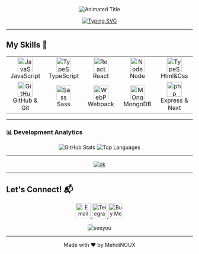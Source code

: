 <div align="center">
  <img src="https://readme-typing-svg.demolab.com?font=Fira+Code&weight=600&size=26&duration=4000&pause=1000&color=7E3ACE&background=FFEB5400&center=true&vCenter=true&width=435&lines=Hello%2C+I'm+MehdiNOUX+%F0%9F%AB%82;A+relatively+strong+interest+in;...Programming%2C+Web+Development%F0%9F%91%A8%F0%9F%8F%BB%E2%80%8D%F0%9F%92%BB;and+Cybersecurity+%F0%9F%8C%B1" alt="Animated Title" />
</div>

<p align="center">
  <a href="https://git.io/typing-svg"><img src="https://readme-typing-svg.herokuapp.com?font=Fira+Code&pause=1000&color=7E3ACE&center=true&vCenter=true&width=435&lines=%F0%9F%91%A8%F0%9F%8F%BB%E2%80%8D%F0%9F%92%BB%F0%9F%8C%B1;%F0%9F%91%BE%F0%9F%91%A8%F0%9F%8F%BB%E2%80%8D%F0%9F%92%BB;%F0%9F%A4%A6%F0%9F%8F%BB%E2%80%8D%E2%99%82%EF%B8%8F%F0%9F%91%BE" alt="Typing SVG" /></a>
</p>

---
## My Skills 🚀

<table align="center">
  <tr>
    <td align="center" width="96">
      <img src="https://techstack-generator.vercel.app/js-icon.svg" alt="JavaScript" width="40"/>
      <br>JavaScript
    </td>
    <td align="center" width="96">
      <img src="https://techstack-generator.vercel.app/ts-icon.svg" alt="TypeScript" width="40"/>
      <br>TypeScript
    </td>
    <td align="center" width="96">
      <img src="https://techstack-generator.vercel.app/react-icon.svg" alt="React" width="40"/>
      <br>React
    </td>
    <td align="center" width="96">
      <img src="https://techstack-generator.vercel.app/nginx-icon.svg" alt="Node" width="40"/>
      <br>Node
    </td>
     <td align="center" width="96">
      <img src="https://skillicons.dev/icons?i=html,css" alt="TypeScript" width="40"/>
      <br>Html&Css
    </td>
  </tr>
  <tr>
    <td align="center" width="96">
      <img src="https://techstack-generator.vercel.app/github-icon.svg" alt="GitHub" width="40"/>
      <br>GitHub & Git
    </td>
    <td align="center" width="96">
      <img src="https://techstack-generator.vercel.app/sass-icon.svg" alt="Sass" width="40"/>
      <br>Sass
    </td>
    <td align="center" width="96">
      <img src="https://techstack-generator.vercel.app/webpack-icon.svg" alt="WebPack" width="40"/>
      <br>Webpack
    </td>
    <td align="center" width="96">
      <img src="https://skillicons.dev/icons?i=mongodb" alt="MOngoDB" width="40"/>
      <br>MongoDB
    </td>
      <td align="center" width="96">
      <img src="https://skillicons.dev/icons?i=express,next" alt="php" width="40"/>
      <br>Express & Next
    </td>
  </tr>
</table>

---

### 📊 Development Analytics

<div align="center">
  <img src="https://github-readme-stats.vercel.app/api?username=theMNOX&show_icons=true&theme=radical" alt="GitHub Stats" />
  <img src="https://github-readme-stats.vercel.app/api/top-langs/?username=theMNOX&layout=compact&theme=radical" alt="Top Languages" />
 
</div>

---

<p align="center" padding="10px"> <a href="https://github.com/ryo-ma/github-profile-trophy"><img src="https://github-profile-trophy.vercel.app/?username=theMNOX&theme=radical" alt="ok"/></a> </p>

---

## Let's Connect! 📬

<p align="center">
  <a href="mailto:khodenoux@gmail.com">
    <img src="https://img.icons8.com/color/96/000000/gmail.png" alt="Email" width="40"/>
  </a>
  <a href="https://t.me/The_NOUX">
    <img src="https://img.icons8.com/color/96/000000/telegram-app--v1.png" alt="Telegram" width="40"/>
  </a>
  <a text-decoration="none" href="https://www.buymeacoffee.com/*">
    <img src="https://img.icons8.com/color/96/000000/coffee-to-go.png" alt="Buy Me Coffee" width="40"/>
  </a>
</p>
<p align="center"> <img src="https://komarev.com/ghpvc/?username=theMNOX&label=Profile%20views&color=0e75b6&style=flat" alt="seeyou" /> </p>

---
<footer align="center">
  Made with ❤️ by MehdiNOUX
</footer>
